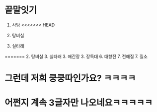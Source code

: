 # 끝말잇기

1. 사탕
<<<<<<< HEAD
1. 탕비실

3. 실타래

=======
2. 탕비실
3. 실타래
3. 애간장
3. 장독대
6. 대항전
7. 전해질
7. 질소

# 그런데 저희 쿵쿵따인가요? ㅋㅋㅋㅋ

#  어쩐지 계속 3글자만 나오네요ㅋㅋㅋㅋㅋ
